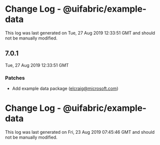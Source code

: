 # Change Log - @uifabric/example-data

This log was last generated on Tue, 27 Aug 2019 12:33:51 GMT and should not be manually modified.

## 7.0.1
Tue, 27 Aug 2019 12:33:51 GMT

### Patches

- Add example data package (elcraig@microsoft.com)
# Change Log - @uifabric/example-data

This log was last generated on Fri, 23 Aug 2019 07:45:46 GMT and should not be manually modified.